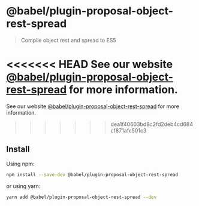 # @babel/plugin-proposal-object-rest-spread

> Compile object rest and spread to ES5

<<<<<<< HEAD
See our website [@babel/plugin-proposal-object-rest-spread](https://babeljs.io/docs/en/next/babel-plugin-proposal-object-rest-spread.html) for more information.
=======
See our website [@babel/plugin-proposal-object-rest-spread](https://babeljs.io/docs/en/babel-plugin-proposal-object-rest-spread) for more information.
>>>>>>> dea1f40603bd8c2fd2deb4cd684cf871afc501c3

## Install

Using npm:

```sh
npm install --save-dev @babel/plugin-proposal-object-rest-spread
```

or using yarn:

```sh
yarn add @babel/plugin-proposal-object-rest-spread --dev
```
